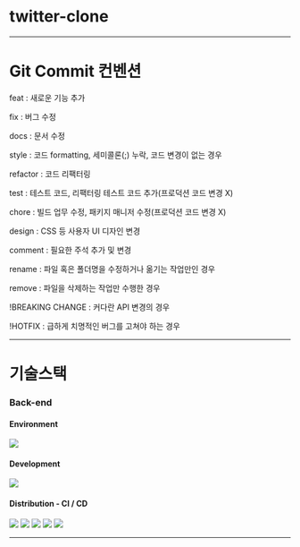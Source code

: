 # twitter-clone

---
# Git Commit 컨벤션

feat : 새로운 기능 추가

fix : 버그 수정

docs : 문서 수정

style : 코드 formatting, 세미콜론(;) 누락, 코드 변경이 없는 경우

refactor : 코드 리팩터링

test : 테스트 코드, 리팩터링 테스트 코드 추가(프로덕션 코드 변경 X)

chore : 빌드 업무 수정, 패키지 매니저 수정(프로덕션 코드 변경 X)

design : CSS 등 사용자 UI 디자인 변경

comment : 필요한 주석 추가 및 변경

rename : 파일 혹은 폴더명을 수정하거나 옮기는 작업만인 경우

remove : 파일을 삭제하는 작업만 수행한 경우

!BREAKING CHANGE : 커다란 API 변경의 경우

!HOTFIX : 급하게 치명적인 버그를 고쳐야 하는 경우

---

# 기술스택

### Back-end
#### Environment
<img src="https://img.shields.io/badge/intelliJ-000000?style=flat&logo=intellijidea&logoColor=white">


#### Development
<img src="https://img.shields.io/badge/springboot-6DB33F?style=flat&logo=springboot&logoColor=white">

#### Distribution - CI / CD
<img src="https://img.shields.io/badge/AmazonAWS-FF9900?style=flat&logo=amazonaws&logoColor=white"> <img src="https://img.shields.io/badge/AmazonS3-569A31?style=flat&logo=amazons3&logoColor=white"> <img src="https://img.shields.io/badge/AmazonEC2-FF9900?style=flat&logo=amazonec2&logoColor=white"> <img src="https://img.shields.io/badge/AmazonRDS-527FFF?style=flat&logo=amazonrds&logoColor=white"> <img src="https://img.shields.io/badge/GithubActions-2088FF?style=flat&logo=githubactions&logoColor=white">

---